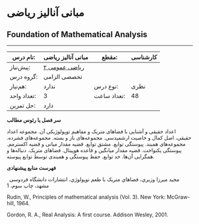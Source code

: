 # مبانی آنالیز ریاضی
## Foundation of Mathematical Analysis
_______________________________________________________________________________
| نام درس:    | مبانی آنالیز ریاضی                       | مقطع:       | کارشناسی     |
| ----------- | ---------------------------------------- | ----------- | ------------ |
| پیش‌نیاز:   | [ریاضی عمومی ۲](../base/Calculus-II.md)
 | گروه درس:   | تخصصی الزامی |
| هم‌نیاز:    | ندارد                                    | نوع درس:    | نظری         |
| تعداد واحد: | 3                                        | تعداد ساعت: | 48           |
| حل تمرین:   |  دارد                                    |             |              |

**سر فصل یا رئوس مطالب**

اعداد حقیقی و آشنایی با فضاهای متریک و مفاهیم توپولوژیکی آن. مجموعه اعداد حقیقی، اصل کمال و خاصیت ارشمیدسی. مجموعه‌های باز و بسته. مجموعه‌های فشرده. مجموعه‌های همبند. پیوستگی توابع. مشتق توابع. قضیه مقدار میانی و قضیه اکسترمم. پیوستگی یکنواخت. قضیه مقدار میانگین و قاعده هوپیتال. فضاهای متریک. دنباله‌ها و همگرایی آن‌ها. حد توابع. حفظ پیوستگی و همبندی توسط توابع پیوسته.

**فهرست منابع پیشنهادی**

` `مجید میرزا وزیري، فضاهاي متریک با طعم توپولوژي، انتشارات دانشگاه فردوسی مشهد، چاپ سوم، 1

Rudin, W., Principles of mathematical analysis (Vol. 3). New York: McGraw-hill, 1964.

Gordon, R. A., Real Analysis: A first course. Addison Wesley, 2001.
